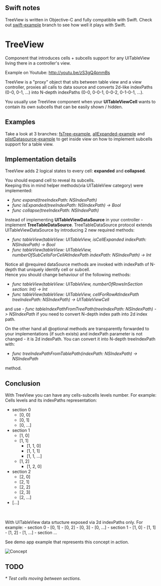 Swift notes
---

TreeView is written in Objective-C and fully compatibile with Swift.
Check out [swift-example](https://github.com/genkernel/TreeView/tree/swift-example) branch to see how well it plays with Swift.


TreeView
========

Component that introduces cells + subcells support for any UITableView living there in a controller's view.

Example on Youtube: http://youtu.be/zS3gQ4pnmBs

TreeView is a "proxy" object that sits between table view and a view controller, proxies all calls to data source and converts 2d-like indexPaths (0-0, 0-1, ...)  into N-depth indexPaths (0-0, 0-0-1, 0-0-2, 0-1-0-1, ...).


You usually use TreeView component when your <b>UITableViewCell</b> wants to contain its own subcells that can be easily shown / hidden.<br />


Examples
---
Take a look at 3 branches: [fsTree-example](https://github.com/genkernel/TreeView/tree/fsTree-example), [allExpanded-example](https://github.com/genkernel/TreeView/tree/allExpanded-example) and [plistDatasource-example](https://github.com/genkernel/TreeView/tree/plistDatasource-example) to get inside view on how to implement subcells support for a table view.


Implementation details
---

TreeView adds 2 logical states to every cell: <b>expanded</b> and <b>collapsed</b>.

You should expand cell to reveal its subcells.<br/>
Keeping this in mind helper methods(via UITableView category) were implemented: <br/>
<i>
- func expand(treeIndexPath: NSIndexPath)<br/>
- func isExpanded(treeIndexPath: NSIndexPath) -> Bool<br/>
- func collapse(treeIndexPath: NSIndexPath)<br/>
</i>

Instead of implementing <b>UITableViewDataSource</b> in your controller - implement <b>TreeTableDataSource</b>. TreeTableDataSource protocol extends UITableViewDataSource by introducing 2 new required methods:<br/>
<i>
- func tableView(tableView: UITableView, isCellExpanded indexPath: NSIndexPath) -> Bool<br/>
- func tableView(tableView: UITableView, numberOfSubCellsForCellAtIndexPath indexPath: NSIndexPath) -> Int
</i>

Notice all @required dataSource methods are invoked with indexPath of N-depth that uniquely identify cell or subcell.<br/>
Hence you should change behaviour of the following methods:
<i>
- func tableView(tableView: UITableView, numberOfRowsInSection section: Int) -> Int
- func tableView(tableView: UITableView, cellForRowAtIndexPath treeIndexPath: NSIndexPath) -> UITableViewCell
</i>

and use 
<i>- func tableIndexPathFromTreePath(treeIndexPath: NSIndexPath) -> NSIndexPath
</i>
if you need to convert N-depth index path into 2d index path.

On the other hand all @optional methods are transparently forwarded to your implementations (if such exists) and indexPath parameter is not changed - it is 2d indexPath.
You can convert it into N-depth treeIndexPath with:
<i>
- func treeIndexPathFromTablePath(indexPath: NSIndexPath) -> NSIndexPath
</i> 
method.


Conclusion
---

With TreeView you can have any cells-subcells levels number. For example:<br />
Cells levels and its indexPaths representation:
  - section 0
      - [0, 0]
      - [0, 1]
      - [0, ...]
  - section 1
      - [1, 0]
      - [1, 1]
          - [1, 1, 0]
          - [1, 1, 1]
          - [1, 1, ...]
      - [1, 2]
          - [1, 2, 0]
  - section 2
      - [2, 0]
      - [2, 1]
      - [2, 2]
      - [2, 3]
      - [2, ...]
  - [...]
<br />
<br />
With UITableView data srtucture exposed via 2d indexPaths only. For example:
- section 0
  - [0, 1]
  - [0, 2]
  - [0, 3]
  - [0, ...]
- section 1
  - [1, 0]
  - [1, 1]
  - [1, 2]
  - [1, ...]
- section ...

See demo app example that represents this concept in action.

![Concept](https://github.com/genkernel/TreeView/raw/master/DemoArt/demo.gif)

TODO
---

<i>
* Test cells moving between sections.
</i>
